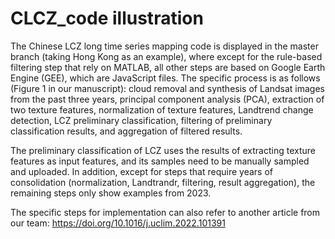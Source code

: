 # CLCZ_code illustration

The Chinese LCZ long time series mapping code is displayed in the master branch (taking Hong Kong as an example), where except for the rule-based filtering step that rely on MATLAB, all other steps are based on Google Earth Engine (GEE), which are JavaScript files. The specific process is as follows (Figure 1 in our manuscript): cloud removal and synthesis of Landsat images from the past three years, principal component analysis (PCA), extraction of two texture features, normalization of texture features, Landtrend change detection, LCZ preliminary classification, filtering of preliminary classification results, and aggregation of filtered results. 

The preliminary classification of LCZ uses the results of extracting texture features as input features, and its samples need to be manually sampled and uploaded. In addition, except for steps that require years of consolidation (normalization, Landtrandr, filtering, result aggregation), the remaining steps only show examples from 2023.

The specific steps for implementation can also refer to another article from our team: https://doi.org/10.1016/j.uclim.2022.101391
